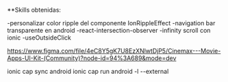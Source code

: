 **Skills obtenidas:

-personalizar color ripple del componente IonRippleEffect
-navigation bar transparente en android
-react-intersection-observer
-infinity scroll con ionic
-useOutsideClick


https://www.figma.com/file/4eC8Y5gK7U8EzXNlwtDjP5/Cinemax---Movie-Apps-UI-Kit-(Community)?node-id=94%3A689&mode=dev

ionic cap sync android
ionic cap run android -l --external
